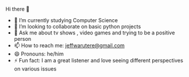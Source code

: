  Hi there 👋

- 🌱 I’m currently studying Computer Science
- 🤔 I’m looking to collaborate on basic python projects
- 💬 Ask me about tv shows , video games and trying to be a positive person
- 📫 How to reach me: jeffwarutere@gmail.com
- 😄 Pronouns: he/him
- ⚡ Fun fact: I am a great listener and love seeing different perspectives on various issues

